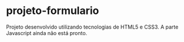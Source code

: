 # projeto-formulario
Projeto desenvolvido utilizando tecnologias de HTML5 e CSS3. A parte Javascript ainda não está pronto. 
